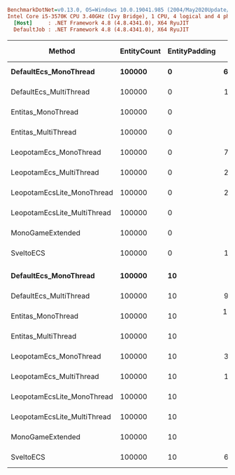``` ini

BenchmarkDotNet=v0.13.0, OS=Windows 10.0.19041.985 (2004/May2020Update/20H1)
Intel Core i5-3570K CPU 3.40GHz (Ivy Bridge), 1 CPU, 4 logical and 4 physical cores
  [Host]     : .NET Framework 4.8 (4.8.4341.0), X64 RyuJIT
  DefaultJob : .NET Framework 4.8 (4.8.4341.0), X64 RyuJIT


```
|                      Method | EntityCount | EntityPadding |         Mean |      Error |     StdDev | Ratio | RatioSD | Gen 0 | Gen 1 | Gen 2 | Allocated |
|---------------------------- |------------ |-------------- |-------------:|-----------:|-----------:|------:|--------:|------:|------:|------:|----------:|
|       **DefaultEcs_MonoThread** |      **100000** |             **0** |    **692.41 μs** |   **0.202 μs** |   **0.189 μs** |  **1.00** |    **0.00** |     **-** |     **-** |     **-** |         **-** |
|      DefaultEcs_MultiThread |      100000 |             0 |    180.48 μs |   0.688 μs |   0.610 μs |  0.26 |    0.00 |     - |     - |     - |         - |
|          Entitas_MonoThread |      100000 |             0 |  3,975.67 μs |   9.370 μs |   8.764 μs |  5.74 |    0.01 |     - |     - |     - |     128 B |
|         Entitas_MultiThread |      100000 |             0 |  2,956.33 μs |  10.914 μs |   9.675 μs |  4.27 |    0.01 |     - |     - |     - |     480 B |
|      LeopotamEcs_MonoThread |      100000 |             0 |    776.47 μs |   0.177 μs |   0.148 μs |  1.12 |    0.00 |     - |     - |     - |         - |
|     LeopotamEcs_MultiThread |      100000 |             0 |    279.91 μs |   0.120 μs |   0.107 μs |  0.40 |    0.00 |     - |     - |     - |         - |
|  LeopotamEcsLite_MonoThread |      100000 |             0 |    261.52 μs |   0.052 μs |   0.046 μs |  0.38 |    0.00 |     - |     - |     - |         - |
| LeopotamEcsLite_MultiThread |      100000 |             0 |     75.92 μs |   0.101 μs |   0.085 μs |  0.11 |    0.00 |     - |     - |     - |     113 B |
|            MonoGameExtended |      100000 |             0 |  1,262.36 μs |   1.648 μs |   1.461 μs |  1.82 |    0.00 |     - |     - |     - |     176 B |
|                   SveltoECS |      100000 |             0 |    119.60 μs |   0.006 μs |   0.005 μs |  0.17 |    0.00 |     - |     - |     - |         - |
|                             |             |               |              |            |            |       |         |       |       |       |           |
|       **DefaultEcs_MonoThread** |      **100000** |            **10** |  **1,158.94 μs** |   **1.686 μs** |   **1.495 μs** |  **1.00** |    **0.00** |     **-** |     **-** |     **-** |         **-** |
|      DefaultEcs_MultiThread |      100000 |            10 |    984.25 μs |   1.502 μs |   1.405 μs |  0.85 |    0.00 |     - |     - |     - |         - |
|          Entitas_MonoThread |      100000 |            10 | 18,208.08 μs |  62.790 μs |  55.662 μs | 15.71 |    0.05 |     - |     - |     - |         - |
|         Entitas_MultiThread |      100000 |            10 |  8,629.28 μs | 166.027 μs | 177.647 μs |  7.44 |    0.17 |     - |     - |     - |     512 B |
|      LeopotamEcs_MonoThread |      100000 |            10 |    353.92 μs |   0.366 μs |   0.342 μs |  0.31 |    0.00 |     - |     - |     - |         - |
|     LeopotamEcs_MultiThread |      100000 |            10 |    162.25 μs |   0.254 μs |   0.238 μs |  0.14 |    0.00 |     - |     - |     - |         - |
|  LeopotamEcsLite_MonoThread |      100000 |            10 |  1,735.17 μs |   3.351 μs |   3.135 μs |  1.50 |    0.00 |     - |     - |     - |         - |
| LeopotamEcsLite_MultiThread |      100000 |            10 |  1,263.29 μs |   0.941 μs |   0.835 μs |  1.09 |    0.00 |     - |     - |     - |     128 B |
|            MonoGameExtended |      100000 |            10 |  3,981.82 μs |  12.678 μs |  11.859 μs |  3.44 |    0.01 |     - |     - |     - |     192 B |
|                   SveltoECS |      100000 |            10 |    617.42 μs |   1.297 μs |   1.214 μs |  0.53 |    0.00 |     - |     - |     - |         - |
